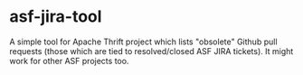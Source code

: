 # asf-jira-tool
A simple tool for Apache Thrift project which lists "obsolete" Github pull requests (those which are tied to resolved/closed ASF JIRA tickets).
It might work for other ASF projects too.
